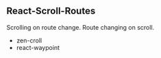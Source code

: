 ## React-Scroll-Routes

Scrolling on route change. Route changing on scroll.

* zen-croll
* react-waypoint
